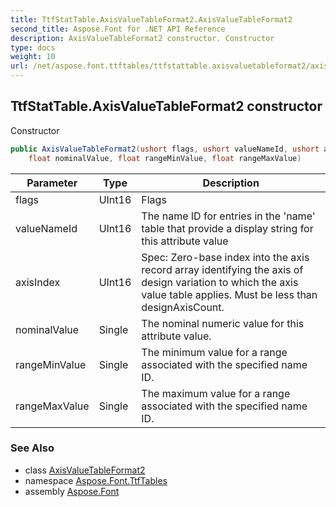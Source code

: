 ```yaml
---
title: TtfStatTable.AxisValueTableFormat2.AxisValueTableFormat2
second_title: Aspose.Font for .NET API Reference
description: AxisValueTableFormat2 constructor. Constructor
type: docs
weight: 10
url: /net/aspose.font.ttftables/ttfstattable.axisvaluetableformat2/axisvaluetableformat2/
---
```

## TtfStatTable.AxisValueTableFormat2 constructor

Constructor

```csharp
public AxisValueTableFormat2(ushort flags, ushort valueNameId, ushort axisIndex, 
    float nominalValue, float rangeMinValue, float rangeMaxValue)
```

| Parameter | Type | Description |
| --- | --- | --- |
| flags | UInt16 | Flags |
| valueNameId | UInt16 | The name ID for entries in the 'name' table that provide a display string for this attribute value |
| axisIndex | UInt16 | Spec: Zero-base index into the axis record array identifying the axis of design variation to which the axis value table applies. Must be less than designAxisCount. |
| nominalValue | Single | The nominal numeric value for this attribute value. |
| rangeMinValue | Single | The minimum value for a range associated with the specified name ID. |
| rangeMaxValue | Single | The maximum value for a range associated with the specified name ID. |

### See Also

* class [AxisValueTableFormat2](../)
* namespace [Aspose.Font.TtfTables](../../ttfstattable.axisvaluetableformat2/)
* assembly [Aspose.Font](../../../)


